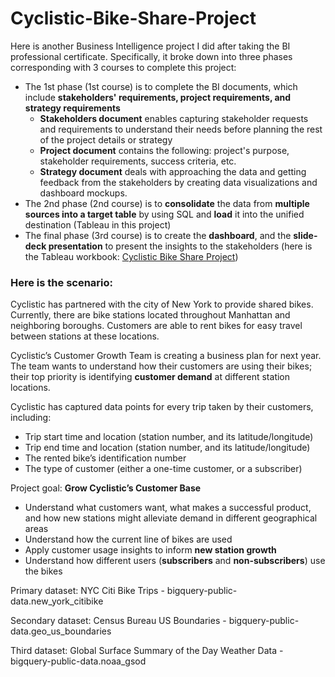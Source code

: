 # Cyclistic-Bike-Share-Project

Here is another Business Intelligence project I did after taking the BI professional certificate. Specifically, it broke down into three phases corresponding with 3 courses to complete this project:
* The 1st phase (1st course) is to complete the BI documents, which include **stakeholders' requirements, project requirements, and strategy requirements**
    * **Stakeholders document** enables capturing stakeholder requests and requirements to understand their needs before planning the rest of the project details or strategy 
    * **Project document** contains the following: project's purpose, stakeholder requirements, success criteria, etc.
    * **Strategy document** deals with approaching the data and getting feedback from the stakeholders by creating data visualizations and dashboard mockups.
* The 2nd phase (2nd course) is to **consolidate** the data from **multiple sources into a target table** by using SQL and **load** it into the unified destination (Tableau in this project)
* The final phase (3rd course) is to create the **dashboard**, and the **slide-deck presentation** to present the insights to the stakeholders (here is the Tableau workbook: [Cyclistic Bike Share Project](https://public.tableau.com/app/profile/viet.pham4981/viz/Bike_17106188243660/NYCBikeTrip?publish=yes))

### Here is the scenario:

Cyclistic has partnered with the city of New York to provide shared bikes. Currently, there are bike stations located throughout Manhattan and neighboring boroughs. Customers are able to rent bikes for easy travel between stations at these locations.

Cyclistic’s Customer Growth Team is creating a business plan for next year. The team wants to understand how their customers are using their bikes; their top priority is identifying **customer demand** at different station locations.

Cyclistic has captured data points for every trip taken by their customers, including:
* Trip start time and location (station number, and its latitude/longitude)
* Trip end time and location (station number, and its latitude/longitude)
* The rented bike’s identification number
* The type of customer (either a one-time customer, or a subscriber)

Project goal: **Grow Cyclistic’s Customer Base**

* Understand what customers want, what makes a successful product, and how new stations might alleviate demand in different geographical areas
* Understand how the current line of bikes are used
* Apply customer usage insights to inform **new station growth**
* Understand how different users (**subscribers** and **non-subscribers**) use the bikes


Primary dataset: NYC Citi Bike Trips - bigquery-public-data.new_york_citibike

Secondary dataset: Census Bureau US Boundaries - bigquery-public-data.geo_us_boundaries

Third dataset: Global Surface Summary of the Day Weather Data - bigquery-public-data.noaa_gsod
